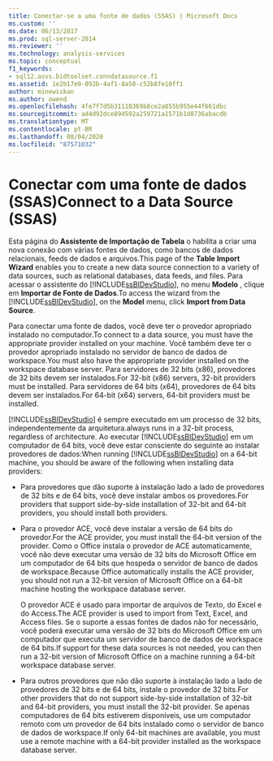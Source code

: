 ```yaml
---
title: Conectar-se a uma fonte de dados (SSAS) | Microsoft Docs
ms.custom: ''
ms.date: 06/13/2017
ms.prod: sql-server-2014
ms.reviewer: ''
ms.technology: analysis-services
ms.topic: conceptual
f1_keywords:
- sql12.asvs.bidtoolset.conndatasource.f1
ms.assetid: 1e2b17e9-092b-4af1-8a58-c52b8fe10ff1
author: minewiskan
ms.author: owend
ms.openlocfilehash: 4fe7f7d5b31118369b8ce2a855b955e44f661dbc
ms.sourcegitcommit: ad4d92dce894592a259721a1571b1d8736abacdb
ms.translationtype: MT
ms.contentlocale: pt-BR
ms.lasthandoff: 08/04/2020
ms.locfileid: "87571032"
---
```

# <a name="connect-to-a-data-source-ssas"></a><span data-ttu-id="6951b-102">Conectar com uma fonte de dados (SSAS)</span><span class="sxs-lookup"><span data-stu-id="6951b-102">Connect to a Data Source (SSAS)</span></span>
  <span data-ttu-id="6951b-103">Esta página do **Assistente de Importação de Tabela** o habilita a criar uma nova conexão com várias fontes de dados, como bancos de dados relacionais, feeds de dados e arquivos.</span><span class="sxs-lookup"><span data-stu-id="6951b-103">This page of the **Table Import Wizard** enables you to create a new data source connection to a variety of data sources, such as relational databases, data feeds, and files.</span></span> <span data-ttu-id="6951b-104">Para acessar o assistente do [!INCLUDE[ssBIDevStudio](../includes/ssbidevstudio-md.md)], no menu **Modelo** , clique em **Importar de Fonte de Dados**.</span><span class="sxs-lookup"><span data-stu-id="6951b-104">To access the wizard from the [!INCLUDE[ssBIDevStudio](../includes/ssbidevstudio-md.md)], on the **Model** menu, click **Import from Data Source**.</span></span>  
  
 <span data-ttu-id="6951b-105">Para conectar uma fonte de dados, você deve ter o provedor apropriado instalado no computador.</span><span class="sxs-lookup"><span data-stu-id="6951b-105">To connect to a data source, you must have the appropriate provider installed on your machine.</span></span> <span data-ttu-id="6951b-106">Você também deve ter o provedor apropriado instalado no servidor de banco de dados de workspace.</span><span class="sxs-lookup"><span data-stu-id="6951b-106">You must also have the appropriate provider installed on the workspace database server.</span></span> <span data-ttu-id="6951b-107">Para servidores de 32 bits (x86), provedores de 32 bits devem ser instalados.</span><span class="sxs-lookup"><span data-stu-id="6951b-107">For 32-bit (x86) servers, 32-bit providers must be installed.</span></span> <span data-ttu-id="6951b-108">Para servidores de 64 bits (x64), provedores de 64 bits devem ser instalados.</span><span class="sxs-lookup"><span data-stu-id="6951b-108">For 64-bit (x64) servers, 64-bit providers must be installed.</span></span>  
  
 [!INCLUDE[ssBIDevStudio](../includes/ssbidevstudio-md.md)] <span data-ttu-id="6951b-109">é sempre executado em um processo de 32 bits, independentemente da arquitetura.</span><span class="sxs-lookup"><span data-stu-id="6951b-109">always runs in a 32-bit process, regardless of architecture.</span></span> <span data-ttu-id="6951b-110">Ao executar [!INCLUDE[ssBIDevStudio](../includes/ssbidevstudio-md.md)] em um computador de 64 bits, você deve estar consciente do seguinte ao instalar provedores de dados:</span><span class="sxs-lookup"><span data-stu-id="6951b-110">When running [!INCLUDE[ssBIDevStudio](../includes/ssbidevstudio-md.md)] on a 64-bit machine, you should be aware of the following when installing data providers:</span></span>  
  
-   <span data-ttu-id="6951b-111">Para provedores que dão suporte à instalação lado a lado de provedores de 32 bits e de 64 bits, você deve instalar ambos os provedores.</span><span class="sxs-lookup"><span data-stu-id="6951b-111">For providers that support side-by-side installation of 32-bit and 64-bit providers, you should install both providers.</span></span>  
  
-   <span data-ttu-id="6951b-112">Para o provedor ACE, você deve instalar a versão de 64 bits do provedor.</span><span class="sxs-lookup"><span data-stu-id="6951b-112">For the ACE provider, you must install the 64-bit version of the provider.</span></span> <span data-ttu-id="6951b-113">Como o Office instala o provedor de ACE automaticamente, você não deve executar uma versão de 32 bits do Microsoft Office em um computador de 64 bits que hospeda o servidor de banco de dados de workspace.</span><span class="sxs-lookup"><span data-stu-id="6951b-113">Because Office automatically installs the ACE provider, you should not run a 32-bit version of Microsoft Office on a 64-bit machine hosting the workspace database server.</span></span>  
  
     <span data-ttu-id="6951b-114">O provedor ACE é usado para importar de arquivos de Texto, do Excel e do Access.</span><span class="sxs-lookup"><span data-stu-id="6951b-114">The ACE provider is used to import from Text, Excel, and Access files.</span></span> <span data-ttu-id="6951b-115">Se o suporte a essas fontes de dados não for necessário, você poderá executar uma versão de 32 bits do Microsoft Office em um computador que executa um servidor de banco de dados de workspace de 64 bits.</span><span class="sxs-lookup"><span data-stu-id="6951b-115">If support for these data sources is not needed, you can then run a 32-bit version of Microsoft Office on a machine running a 64-bit workspace database server.</span></span>  
  
-   <span data-ttu-id="6951b-116">Para outros provedores que não dão suporte à instalação lado a lado de provedores de 32 bits e de 64 bits, instale o provedor de 32 bits.</span><span class="sxs-lookup"><span data-stu-id="6951b-116">For other providers that do not support side-by-side installation of 32-bit and 64-bit providers, you must install the 32-bit provider.</span></span> <span data-ttu-id="6951b-117">Se apenas computadores de 64 bits estiverem disponíveis, use um computador remoto com um provedor de 64 bits instalado como o servidor de banco de dados de workspace.</span><span class="sxs-lookup"><span data-stu-id="6951b-117">If only 64-bit machines are available, you must use a remote machine with a 64-bit provider installed as the workspace database server.</span></span>  
  
  
